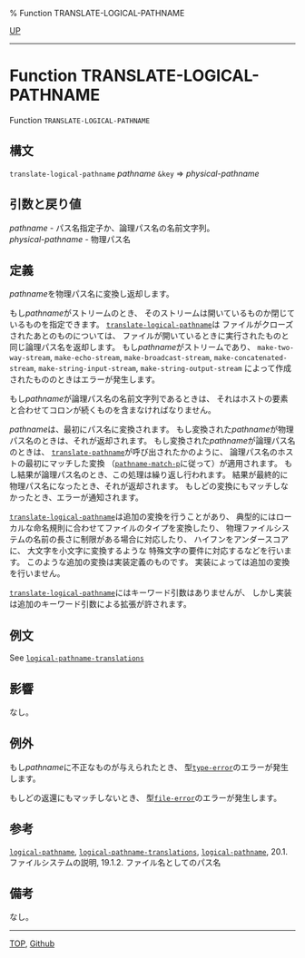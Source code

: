 % Function TRANSLATE-LOGICAL-PATHNAME

[UP](19.4.html)  

---

# Function **TRANSLATE-LOGICAL-PATHNAME**


Function `TRANSLATE-LOGICAL-PATHNAME`


## 構文

`translate-logical-pathname` *pathname* `&key` => *physical-pathname*


## 引数と戻り値

*pathname* - パス名指定子か、論理パス名の名前文字列。  
*physical-pathname* - 物理パス名


## 定義

*pathname*を物理パス名に変換し返却します。

もし*pathname*がストリームのとき、
そのストリームは開いているものか閉じているものを指定できます。
[`translate-logical-pathname`](19.4.translate-logical-pathname.html)は
ファイルがクローズされたあとのものについては、
ファイルが開いているときに実行されたものと同じ論理パス名を返却します。
もし*pathname*がストリームであり、
`make-two-way-stream`,
`make-echo-stream`,
`make-broadcast-stream`,
`make-concatenated-stream`,
`make-string-input-stream`,
`make-string-output-stream`
によって作成されたもののときはエラーが発生します。

もし*pathname*が論理パス名の名前文字列であるときは、
それはホストの要素と合わせてコロンが続くものを含まなければなりません。

*pathname*は、最初にパス名に変換されます。
もし変換された*pathname*が物理パス名のときは、それが返却されます。
もし変換された*pathname*が論理パス名のときは、
[`translate-pathname`](19.4.translate-pathname.html)が呼び出されたかのように、
論理パス名のホストの最初にマッチした変換
（[`pathname-match-p`](19.4.pathname-match-p.html)に従って）が適用されます。
もし結果が論理パス名のとき、この処理は繰り返し行われます。
結果が最終的に物理パス名になったとき、それが返却されます。
もしどの変換にもマッチしなかったとき、エラーが通知されます。

[`translate-logical-pathname`](19.4.translate-logical-pathname.html)は追加の変換を行うことがあり、
典型的にはローカルな命名規則に合わせてファイルのタイプを変換したり、
物理ファイルシステムの名前の長さに制限がある場合に対応したり、
ハイフンをアンダースコアに、
大文字を小文字に変換するような
特殊文字の要件に対応するなどを行います。
このような追加の変換は実装定義のものです。
実装によっては追加の変換を行いません。

[`translate-logical-pathname`](19.4.translate-logical-pathname.html)にはキーワード引数はありませんが、
しかし実装は追加のキーワード引数による拡張が許されます。


## 例文

See [`logical-pathname-translations`](19.4.logical-pathname-translations.html)


## 影響

なし。


## 例外

もし*pathname*に不正なものが与えられたとき、
型[`type-error`](4.4.type-error.html)のエラーが発生します。

もしどの返還にもマッチしないとき、
型[`file-error`](20.2.file-error.html)のエラーが発生します。


## 参考

[`logical-pathname`](19.4.logical-pathname-function.html),
[`logical-pathname-translations`](19.4.logical-pathname-translations.html),
[`logical-pathname`](19.4.logical-pathname-system-class.html),
20.1. ファイルシステムの説明,
19.1.2. ファイル名としてのパス名


## 備考

なし。


---
[TOP](index.html),  [Github](https://github.com/nptcl/npt-japanese)

